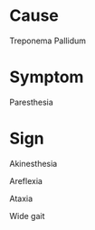 
# Cause

Treponema Pallidum

# Symptom

Paresthesia

# Sign

Akinesthesia

Areflexia

Ataxia

Wide gait
